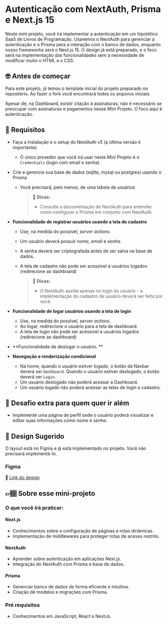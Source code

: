# Autenticação com NextAuth, Prisma e Next.js 15

Neste mini projeto, você irá implementar a autenticação em um hipotético SaaS de Livros de Programação. Usaremos o NextAuth para gerenciar a autenticação e o Prisma para a interação com o banco de dados, enquanto nosso frameworks será o Next.js 15. O design já está preparado, e o foco será na implementação das funcionalidades sem a necessidade de modificar muito o HTML e o CSS.

## 🤓 Antes de começar

Para este projeto, já temos o template inicial do projeto preparado no repositório. Ao fazer o fork você encontrará todos os arquivos iniciais. 

Apesar de, na Dashboard, existir citação à assinaturas, não é necessário se preocupar com assinaturas e pagamentos nesse Mini Projeto. O foco aqui é autenticação. 

## 🔨 Requisitos

- Faça a instalação e o setup do NextAuth v5 (a última versão é importante).
  - O único provedor que você irá usar neste Mini Projeto é o `Credentials` (login com email e senha). 

- Crie e gerencie sua base de dados (sqlite, mysql ou postgres) usando o Prisma
  - Você precisará, pelo menos, de uma tabela de usuários
	
    > 👀 **Dicas:**
    > - Consulte a documentação do NextAuth para entender como configurar o Prisma em conjunto com NextAuth.

- **Funcionalidade de registrar usuários usando a tela de cadastro**
  - Use, na medida do possível, _server actions_.
  - Um usuário deverá possuir _nome_, _email_ e _senha_.
  - A senha deverá ser criptografada antes de ser salva na base de dados.
  - A tela de cadastro não pode ser acessível a usuários logados (redirecione ao dashboard)

      > 👀 **Dicas:**
      > - O NextAuth auxilia apenas no login do usuário - a implementação do cadastro de usuário deverá ser feita por você.

- **Funcionalidade de logar usuários usando a tela de login**
  - Use, na medida do possível, _server actions_.
  - Ao logar, redirecione o usuário para a tela de dashboard.
  - A tela de login não pode ser acessível a usuários logados (redirecione ao dashboard)
 
- **Funcionalidade de deslogar o usuário. **

- **Navegação e renderização condicional**
  - Na home, quando o usuário estiver logado, o botão da Navbar deverá ser `Dashboard`. Quando o usuário estiver deslogado, o botão deverá ser `Login`.
  - Um usuário deslogado não poderá acessar a Dashboard.
  - Um usuário logado não poderá acessar as telas de login e cadastro. 

## 🔨 Desafio extra para quem quer ir além

- Implemente uma página de perfil onde o usuário poderá visualizar e editar suas informações como _nome_ e _senha_. 

## 🎨 Design Sugerido

O layout está no Figma e já está implementado no projeto. Você não precisará implementá-lo. 

### Figma

🔗 [Link do design](https://www.figma.com/community/file/1431066927390390144/mini-projeto-saas-autenticacao-com-nextauth-prisma-e-next-js-15)

## 👉🏽 Sobre esse mini-projeto

### O que você irá praticar:

#### Next.js

- Conhecimentos sobre a configuração de páginas e rotas dinâmicas.
- Implementação de middlewares para proteger rotas de acesso restrito.

#### NextAuth

- Aprender sobre autenticação em aplicações Next.js.
- Integração do NextAuth com Prisma e base de dados. 

#### Prisma

- Gerenciar banco de dados de forma eficiente e intuitiva.
- Criação de modelos e migrações com Prisma.


### Pré requisitos

- Conhecimentos em JavaScript, React e NextJs.
